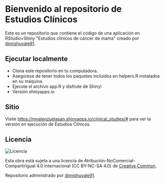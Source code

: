 # Bienvenido al repositorio de Estudios Clínicos 
Este es un repositorio que contiene el código de una aplicación en RStudio+Shiny "Estudios clínicos de cáncer de mama" creado por [@mishuvale91](https://github.com/mishuvale91).

## Ejecutar localmente
* Clona este repositorio en tu computadora.
* Asegúrese de tener todos los paquetes incluidos en helpers.R instalados en su máquina.
* Ejecute el archivo app.R y disfrute de Shiny!
* Versión shinyapps.io

## Sitio 
Visite https://mvalenzuelasan.shinyapps.io/clinical_studies/# para ver la versión en ejecución de Estudios Clínicos.

## Licencia
![Licencia](https://i.creativecommons.org/l/by-nc-sa/4.0/88x31.png)

Esta obra está sujeta a una licencia de Atribución-NoComercial-CompartirIgual 4.0 Internacional (CC BY-NC-SA 4.0) de [Creative Common](https://creativecommons.org/licenses/by-nc-sa/4.0/deed.es).

Repositorio administrado por [@mishuvale91](https://github.com/mishuvale91).
